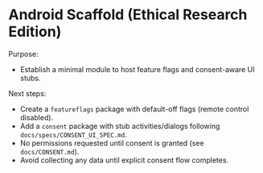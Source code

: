 # Android Scaffold (Ethical Research Edition)

Purpose:
- Establish a minimal module to host feature flags and consent-aware UI stubs.

Next steps:
- Create a `featureflags` package with default-off flags (remote control disabled).
- Add a `consent` package with stub activities/dialogs following `docs/specs/CONSENT_UI_SPEC.md`.
- No permissions requested until consent is granted (see `docs/CONSENT.md`).
- Avoid collecting any data until explicit consent flow completes.
